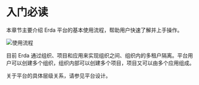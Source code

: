 # 入门必读

本章节主要介绍 Erda 平台的基本使用流程，帮助用户快速了解并上手操作。

![使用流程](http://terminus-paas.oss-cn-hangzhou.aliyuncs.com/paas-doc/2021/06/30/40a03fc5-9329-4dd7-b0e4-548ccf589158.png)

目前 Erda 通过组织、项目和应用来实现组织之间、组织内的多租户隔离。平台用户可以创建多个组织，组织内部可以创建多个项目，项目又可以由多个应用组成。

关于平台的具体层级关系，请参见平台设计。











